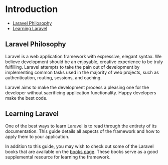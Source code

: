 # Introduction

- [Laravel Philosophy](#laravel-philosophy)
- [Learning Laravel](#learning-laravel)

<a name="laravel-philosophy"></a>
## Laravel Philosophy

Laravel is a web application framework with expressive, elegant syntax. We believe development should be an enjoyable, creative experience to be truly fulfilling. Laravel attempts to take the pain out of development by implementing common tasks used in the majority of web projects, such as authentication, routing, sessions, and caching.

Laravel aims to make the development process a pleasing one for the developer without sacrificing application functionality. Happy developers make the best code.

<a name="learning-laravel"></a>
## Learning Laravel

One of the best ways to learn Laravel is to read through the entirety of its documentation. This guide details all aspects of the framework and how to apply them to your application.

In addition to this guide, you may wish to check out some of the Laravel books that are available on the [books page](http://laravel.com/books). These books serve as a good supplemental resource for learning the framework.
